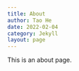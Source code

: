 ```yaml
---
title: About
author: Tao He
date: 2022-02-04
category: Jekyll
layout: page
---
```


This is an about page.
